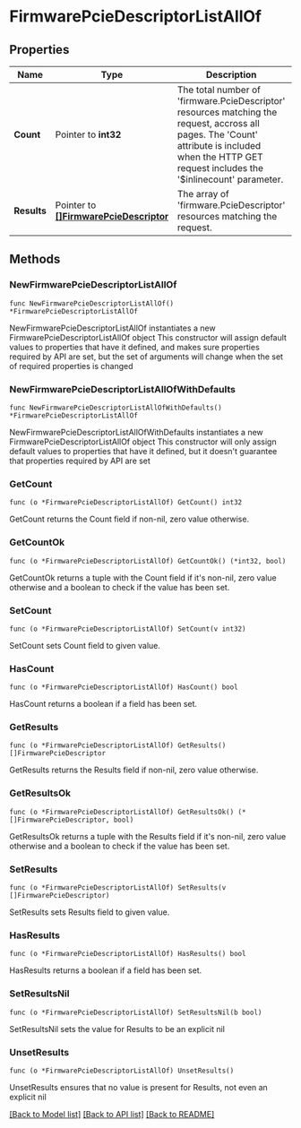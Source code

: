 # FirmwarePcieDescriptorListAllOf

## Properties

Name | Type | Description | Notes
------------ | ------------- | ------------- | -------------
**Count** | Pointer to **int32** | The total number of &#39;firmware.PcieDescriptor&#39; resources matching the request, accross all pages. The &#39;Count&#39; attribute is included when the HTTP GET request includes the &#39;$inlinecount&#39; parameter. | [optional] 
**Results** | Pointer to [**[]FirmwarePcieDescriptor**](firmware.PcieDescriptor.md) | The array of &#39;firmware.PcieDescriptor&#39; resources matching the request. | [optional] 

## Methods

### NewFirmwarePcieDescriptorListAllOf

`func NewFirmwarePcieDescriptorListAllOf() *FirmwarePcieDescriptorListAllOf`

NewFirmwarePcieDescriptorListAllOf instantiates a new FirmwarePcieDescriptorListAllOf object
This constructor will assign default values to properties that have it defined,
and makes sure properties required by API are set, but the set of arguments
will change when the set of required properties is changed

### NewFirmwarePcieDescriptorListAllOfWithDefaults

`func NewFirmwarePcieDescriptorListAllOfWithDefaults() *FirmwarePcieDescriptorListAllOf`

NewFirmwarePcieDescriptorListAllOfWithDefaults instantiates a new FirmwarePcieDescriptorListAllOf object
This constructor will only assign default values to properties that have it defined,
but it doesn't guarantee that properties required by API are set

### GetCount

`func (o *FirmwarePcieDescriptorListAllOf) GetCount() int32`

GetCount returns the Count field if non-nil, zero value otherwise.

### GetCountOk

`func (o *FirmwarePcieDescriptorListAllOf) GetCountOk() (*int32, bool)`

GetCountOk returns a tuple with the Count field if it's non-nil, zero value otherwise
and a boolean to check if the value has been set.

### SetCount

`func (o *FirmwarePcieDescriptorListAllOf) SetCount(v int32)`

SetCount sets Count field to given value.

### HasCount

`func (o *FirmwarePcieDescriptorListAllOf) HasCount() bool`

HasCount returns a boolean if a field has been set.

### GetResults

`func (o *FirmwarePcieDescriptorListAllOf) GetResults() []FirmwarePcieDescriptor`

GetResults returns the Results field if non-nil, zero value otherwise.

### GetResultsOk

`func (o *FirmwarePcieDescriptorListAllOf) GetResultsOk() (*[]FirmwarePcieDescriptor, bool)`

GetResultsOk returns a tuple with the Results field if it's non-nil, zero value otherwise
and a boolean to check if the value has been set.

### SetResults

`func (o *FirmwarePcieDescriptorListAllOf) SetResults(v []FirmwarePcieDescriptor)`

SetResults sets Results field to given value.

### HasResults

`func (o *FirmwarePcieDescriptorListAllOf) HasResults() bool`

HasResults returns a boolean if a field has been set.

### SetResultsNil

`func (o *FirmwarePcieDescriptorListAllOf) SetResultsNil(b bool)`

 SetResultsNil sets the value for Results to be an explicit nil

### UnsetResults
`func (o *FirmwarePcieDescriptorListAllOf) UnsetResults()`

UnsetResults ensures that no value is present for Results, not even an explicit nil

[[Back to Model list]](../README.md#documentation-for-models) [[Back to API list]](../README.md#documentation-for-api-endpoints) [[Back to README]](../README.md)


